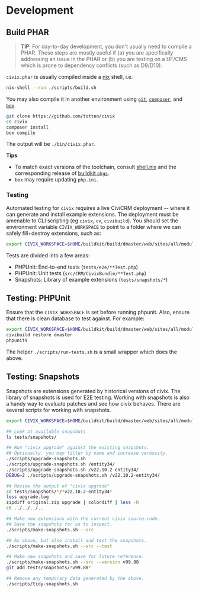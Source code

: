 # Development

## Build PHAR

> __TIP__: For day-to-day development, you don't usually need to compile a PHAR. These
> steps are mostly useful if (a) you are specifically addressing an issue in the PHAR
> or (b) you are testing on a UF/CMS which is prone to dependency conflicts (such as D9/D10).

`civix.phar` is usually compiled inside a [nix](https://nixos.org/download.html) shell, i.e.

```bash
nix-shell --run ./scripts/build.sh
```

You may also compile it in another environment using [`git`](https://git-scm.com), [`composer`](https://getcomposer.org/), and [`box`](http://box-project.github.io/box2/).

```bash
git clone https://github.com/totten/civix
cd civix
composer install
box compile
```

The output will be `./bin/civix.phar`.

__Tips__

* To match exact versions of the toolchain, consult [shell.nix](../shell.nix) and the corresponding release of [buildkit `pkgs`](https://github.com/civicrm/civicrm-buildkit/blob/master/nix/pkgs/default.nix).
* `box` may require updating `php.ini`.

### Testing

Automated testing for `civix` requires a live CiviCRM deployment -- where it can generate and install example extensions.  The deployment
must be amenable to CLI scripting (eg `civix`, `cv`, `civibuild`).  You should set the environment variable `CIVIX_WORKSPACE` to point to
a folder where we can safely fill+destroy extensions, such as:

```bash
export CIVIX_WORKSPACE=$HOME/buildkit/build/dmaster/web/sites/all/modules/civicrm/ext/civixtest
```

Tests are divided into a few areas:

* PHPUnit: End-to-end tests (`tests/e2e/**Test.php`)
* PHPUnit: Unit tests (`src/CRM/CivixBundle/**Test.php`)
* Snapshots: Library of example extensions (`tests/snapshots/*`)

## Testing: PHPUnit

Ensure that the `CIVIX_WORKSPACE` is set before running phpunit. Also, ensure that there is clean database to test against.
For example:

```bash
export CIVIX_WORKSPACE=$HOME/buildkit/build/dmaster/web/sites/all/modules/civicrm/ext/civixtest
civibuild restore dmaster
phpunit9
```

The helper `./scripts/run-tests.sh` is a small wrapper which does the above.

## Testing: Snapshots

Snapshots are extensions generated by historical versions of civix.  The library of snapshots is used for E2E testing.
Working with snapshots is also a handy way to evaluate patches and see how civix behaves. There are several
scripts for working with snapshots.

```bash
export CIVIX_WORKSPACE=$HOME/buildkit/build/dmaster/web/sites/all/modules/civicrm/ext/civixtest

## Look at available snapshots
ls tests/snapshots/

## Run "civix upgrade" against the existing snapshots.
## Optionally, you may filter by name and increase verbosity.
./scripts/upgrade-snapshots.sh
./scripts/upgrade-snapshots.sh /entity34/
./scripts/upgrade-snapshots.sh /v22.10.2-entity34/
DEBUG=2 ./scripts/upgrade-snapshots.sh /v22.10.2-entity34/

## Review the output of "civix upgrade"
cd tests/snapshots/*/*v22.10.2-entity34*
less upgrade.log
zipdiff original.zip upgrade | colordiff | less -R
cd ../../../..

## Make new extensions with the current civix source-code.
## Save the snapshots for us to inspect.
./scripts/make-snapshots.sh --src

## As above, but also install and test the snapshots.
./scripts/make-snapshots.sh --src --test

## Make new snapshots and save for future reference.
./scripts/make-snapshots.sh --src --version v99.88
git add tests/snapshots/*v99.88*

## Remove any temporary data generated by the above.
./scripts/tidy-snapshots.sh
```
